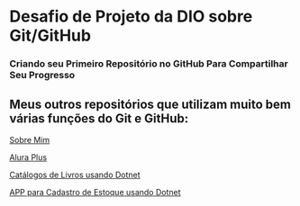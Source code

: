 # Desafio de Projeto da DIO sobre Git/GitHub 
### Criando seu Primeiro Repositório no GitHub Para Compartilhar Seu Progresso

## Meus outros repositórios que utilizam muito bem várias funções do Git e GitHub:
[Sobre Mim](https://github.com/Aragao21/Aragao21)

[Alura Plus](https://github.com/Aragao21/Alura_Plus)

[Catálogos de Livros usando Dotnet](https://github.com/Aragao21/DIO-dotnet-ApiCatalogo) 

[APP para Cadastro de Estoque usando Dotnet](https://github.com/Aragao21/DIO-dotnet-cadastroEstoque)
